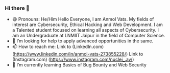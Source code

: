 ### Hi there 👋
- 😄 Pronouns: He/Him
Hello Everyone, I am Anmol Vats. My fields of interest are Cybersecurity, Ethical Hacking and Web Development. I am a Talented student focused on learning all aspects of Cybersecurity. I am an Undergraduate at LNMIIT Jaipur in the field of Computer Science.
- 🤔 I’m looking for help to apply advanced opportunities in the same. 
- 📫 How to reach me: Link to (LinkedIn.com) (https://www.linkedin.com/in/anmol-vats-273855228/)
                       Link to (Instagram.com) (https://www.instagram.com/nuclei_.av/)
- 🌱 I’m currently learning Basics of Bug Bounty and Web Security
<!--
**NucleiAv/NucleiAv** is a ✨ _special_ ✨ repository because its `README.md` (this file) appears on your GitHub profile.

Here are some ideas to get you started:

- 🔭 I’m currently working on ...

- 👯 I’m looking to collaborate on ...

- 💬 Ask me about ...


- ⚡ Fun fact: ...
-->
